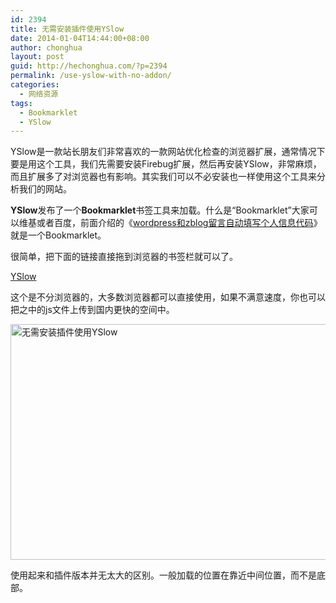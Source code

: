 ```yaml
---
id: 2394
title: 无需安装插件使用YSlow
date: 2014-01-04T14:44:00+08:00
author: chonghua
layout: post
guid: http://hechonghua.com/?p=2394
permalink: /use-yslow-with-no-addon/
categories:
  - 网络资源
tags:
  - Bookmarklet
  - YSlow
---
```

YSlow是一款站长朋友们非常喜欢的一款网站优化检查的浏览器扩展，通常情况下要是用这个工具，我们先需要安装Firebug扩展，然后再安装YSlow，非常麻烦，而且扩展多了对浏览器也有影响。其实我们可以不必安装也一样使用这个工具来分析我们的网站。

<!--more-->

**YSlow**发布了一个**Bookmarklet**书签工具来加载。什么是“Bookmarklet”大家可以维基或者百度，前面介绍的《[wordpress和zblog留言自动填写个人信息代码](http://hechonghua.com/of-wordpress-and-zblog-message-automatically-fill-in-personal-information-code/)》就是一个Bookmarklet。

很简单，把下面的链接直接拖到浏览器的书签栏就可以了。

<a href="javascript:(function(y,p,o){p=y.body.appendChild(y.createElement('iframe'));p.id='YSLOW-bookmarklet';p.style.cssText='display:none';o=p.contentWindow.document;o.open().write('<head><body%20onload=&quot;YUI_config={win:window.parent,doc:window.parent.document};var%20d=document;d.getElementsByTagName('head')[0].appendChild(d.createElement('script')).src='http://yslow.org/yslow-bookmarklet.js'&quot;>');o.close()}(document))" class="btn btn-primary btn-lg active" role="button" alt="无需安装插件使用YSlow" >YSlow</a> 

这个是不分浏览器的，大多数浏览器都可以直接使用，如果不满意速度，你也可以把之中的js文件上传到国内更快的空间中。

<img src="http://chonghua-1251666171.cos.ap-shanghai.myqcloud.com/2014-01-04_144215.png" width="600" height="377" alt="无需安装插件使用YSlow" /> 

使用起来和插件版本并无太大的区别。一般加载的位置在靠近中间位置，而不是底部。